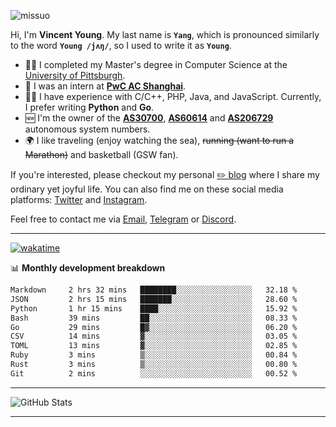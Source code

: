 <p align="left"> <img src="https://komarev.com/ghpvc/?username=missuo&label=Profile%20views&color=0e75b6&style=flat" alt="missuo" /> </p>

Hi, I'm **Vincent Young**. My last name is **`Yang`**, which is pronounced similarly to the word **`Young /jʌŋ/`**, so I used to write it as **`Young`**.

- 👨‍🎓 I completed my Master's degree in Computer Science at the [University of Pittsburgh](https://www.pitt.edu).
- 💼 I was an intern at **[PwC AC Shanghai](https://www.linkedin.com/company/pwc-ac-shanghai/)**.
- 👨‍💻 I have experience with C/C++, PHP, Java, and JavaScript. Currently, I prefer writing **Python** and **Go**.
- 🆕 I'm the owner of the **[AS30700](https://bgp.tools/as/30700)**, **[AS60614](https://bgp.tools/as/60614)** and **[AS206729](https://bgp.tools/as/206729)** autonomous system numbers.
- 🌍 I like traveling (enjoy watching the sea), ~~running (want to run a Marathon)~~ and basketball (GSW fan).

If you're interested, please checkout my personal [✏️ blog](https://missuo.me/) where I share my ordinary yet joyful life. You can also find me on these social media platforms: [Twitter](https://twitter.com/m1ssuo) and [Instagram](https://www.instagram.com/missuo.me).

Feel free to contact me via <a href="mailto:me@owo.nz">Email</a>, [Telegram](https://t.me/missuo) or [Discord](https://discordapp.com/users/missuo#7448).

-------

[![wakatime](https://wakatime.com/badge/user/c13cd961-40ca-417a-afb6-1f9ea8ac295c.svg)](https://wakatime.com/@missuo)

📊 **Monthly development breakdown**
<!--START_SECTION:waka-->

```txt
Markdown     2 hrs 32 mins   ████████░░░░░░░░░░░░░░░░░   32.18 %
JSON         2 hrs 15 mins   ███████░░░░░░░░░░░░░░░░░░   28.60 %
Python       1 hr 15 mins    ████░░░░░░░░░░░░░░░░░░░░░   15.92 %
Bash         39 mins         ██░░░░░░░░░░░░░░░░░░░░░░░   08.33 %
Go           29 mins         █▓░░░░░░░░░░░░░░░░░░░░░░░   06.20 %
CSV          14 mins         ▓░░░░░░░░░░░░░░░░░░░░░░░░   03.05 %
TOML         13 mins         ▓░░░░░░░░░░░░░░░░░░░░░░░░   02.85 %
Ruby         3 mins          ▒░░░░░░░░░░░░░░░░░░░░░░░░   00.84 %
Rust         3 mins          ▒░░░░░░░░░░░░░░░░░░░░░░░░   00.80 %
Git          2 mins          ░░░░░░░░░░░░░░░░░░░░░░░░░   00.52 %
```

<!--END_SECTION:waka-->

-------

![GitHub Stats](https://github-readme-stats-opal-alpha-76.vercel.app/api?username=missuo&show_icons=true&theme=transparent)

-------

